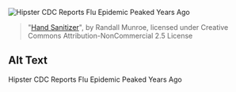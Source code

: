 ![Hipster CDC Reports Flu Epidemic Peaked Years Ago](https://imgs.xkcd.com/comics/hand_sanitizer.png)
> "[Hand Sanitizer](https://xkcd.com/1161/)", by Randall Munroe, licensed under Creative Commons Attribution-NonCommercial 2.5 License

## Alt Text
Hipster CDC Reports Flu Epidemic Peaked Years Ago
